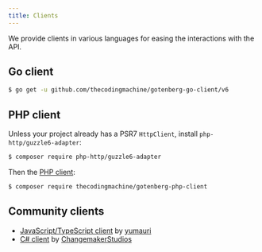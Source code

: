 ```yaml
---
title: Clients
---
```


We provide clients in various languages for easing the interactions with the API.

## Go client

```bash
$ go get -u github.com/thecodingmachine/gotenberg-go-client/v6
```

## PHP client

Unless your project already has a PSR7 `HttpClient`, install `php-http/guzzle6-adapter`:

```bash
$ composer require php-http/guzzle6-adapter
```

Then the [PHP client](https://github.com/thecodingmachine/gotenberg-php-client):

```bash
$ composer require thecodingmachine/gotenberg-php-client
```

## Community clients

* [JavaScript/TypeScript client](https://github.com/yumauri/gotenberg-js-client) by [yumauri](https://github.com/yumauri)
* [C# client](https://github.com/ChangemakerStudios/GotenbergSharpApiClient) by [ChangemakerStudios](https://github.com/ChangemakerStudios)
